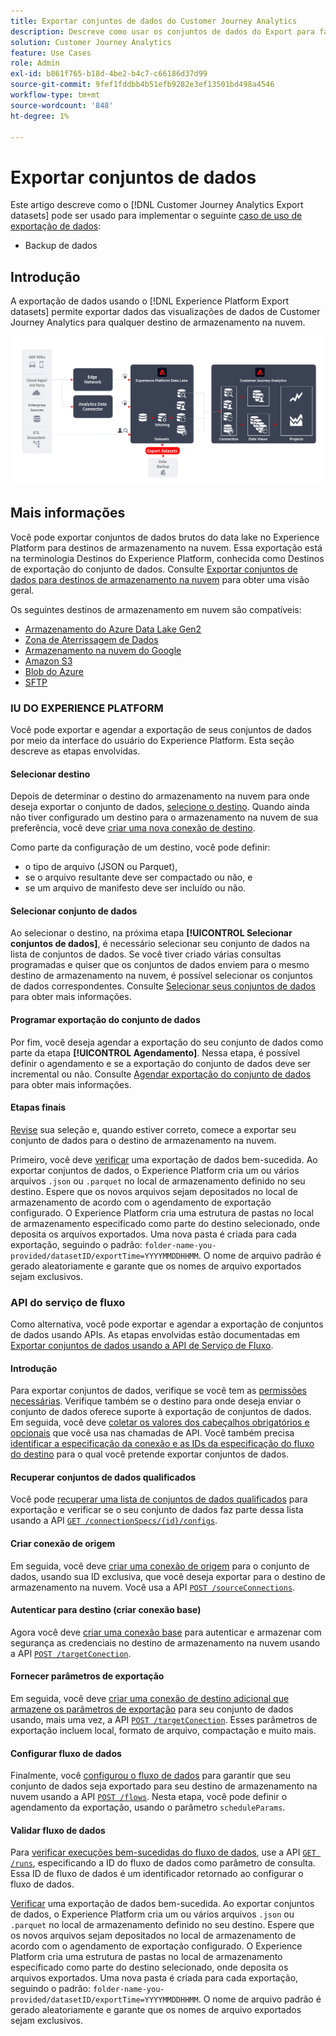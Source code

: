 ```yaml
---
title: Exportar conjuntos de dados do Customer Journey Analytics
description: Descreve como usar os conjuntos de dados do Export para fazer backup dos dados.
solution: Customer Journey Analytics
feature: Use Cases
role: Admin
exl-id: b861f765-b18d-4be2-b4c7-c66186d37d99
source-git-commit: 9fef1fddbb4b51efb9282e3ef13501bd498a4546
workflow-type: tm+mt
source-wordcount: '848'
ht-degree: 1%

---
```


# Exportar conjuntos de dados

Este artigo descreve como o [!DNL Customer Journey Analytics Export datasets] pode ser usado para implementar o seguinte [caso de uso de exportação de dados](overview.md):

- Backup de dados

## Introdução

A exportação de dados usando o [!DNL Experience Platform Export datasets] permite exportar dados das visualizações de dados de Customer Journey Analytics para qualquer destino de armazenamento na nuvem.

![Extensão de BI](../assets/export-datasets.svg)

## Mais informações

Você pode exportar conjuntos de dados brutos do data lake no Experience Platform para destinos de armazenamento na nuvem. Essa exportação está na terminologia Destinos do Experience Platform, conhecida como Destinos de exportação do conjunto de dados. Consulte [Exportar conjuntos de dados para destinos de armazenamento na nuvem](https://experienceleague.adobe.com/en/docs/experience-platform/destinations/ui/activate/export-datasets) para obter uma visão geral.

Os seguintes destinos de armazenamento em nuvem são compatíveis:

- [Armazenamento do Azure Data Lake Gen2](https://experienceleague.adobe.com/en/docs/experience-platform/destinations/catalog/cloud-storage/adls-gen2)
- [Zona de Aterrissagem de Dados](https://experienceleague.adobe.com/en/docs/experience-platform/destinations/catalog/cloud-storage/data-landing-zone)
- [Armazenamento na nuvem do Google](https://experienceleague.adobe.com/en/docs/experience-platform/destinations/catalog/cloud-storage/google-cloud-storage)
- [Amazon S3](https://experienceleague.adobe.com/en/docs/experience-platform/destinations/catalog/cloud-storage/amazon-s3#changelog)
- [Blob do Azure](https://experienceleague.adobe.com/en/docs/experience-platform/destinations/catalog/cloud-storage/azure-blob#changelog)
- [SFTP](https://experienceleague.adobe.com/en/docs/experience-platform/destinations/catalog/cloud-storage/sftp#changelog)


### IU DO EXPERIENCE PLATFORM

Você pode exportar e agendar a exportação de seus conjuntos de dados por meio da interface do usuário do Experience Platform. Esta seção descreve as etapas envolvidas.

#### Selecionar destino

Depois de determinar o destino do armazenamento na nuvem para onde deseja exportar o conjunto de dados, [selecione o destino](https://experienceleague.adobe.com/en/docs/experience-platform/destinations/ui/activate/export-datasets#select-destination). Quando ainda não tiver configurado um destino para o armazenamento na nuvem de sua preferência, você deve [criar uma nova conexão de destino](https://experienceleague.adobe.com/en/docs/experience-platform/destinations/ui/connect-destination).

Como parte da configuração de um destino, você pode definir:

- o tipo de arquivo (JSON ou Parquet),
- se o arquivo resultante deve ser compactado ou não, e
- se um arquivo de manifesto deve ser incluído ou não.


#### Selecionar conjunto de dados

Ao selecionar o destino, na próxima etapa **[!UICONTROL Selecionar conjuntos de dados]**, é necessário selecionar seu conjunto de dados na lista de conjuntos de dados. Se você tiver criado várias consultas programadas e quiser que os conjuntos de dados enviem para o mesmo destino de armazenamento na nuvem, é possível selecionar os conjuntos de dados correspondentes. Consulte [Selecionar seus conjuntos de dados](https://experienceleague.adobe.com/en/docs/experience-platform/destinations/ui/activate/export-datasets#select-datasets) para obter mais informações.

#### Programar exportação do conjunto de dados

Por fim, você deseja agendar a exportação do seu conjunto de dados como parte da etapa **[!UICONTROL Agendamento]**. Nessa etapa, é possível definir o agendamento e se a exportação do conjunto de dados deve ser incremental ou não. Consulte [Agendar exportação do conjunto de dados](https://experienceleague.adobe.com/en/docs/experience-platform/destinations/ui/activate/export-datasets#scheduling) para obter mais informações.


#### Etapas finais

[Revise](https://experienceleague.adobe.com/en/docs/experience-platform/destinations/ui/activate/export-datasets#review) sua seleção e, quando estiver correto, comece a exportar seu conjunto de dados para o destino de armazenamento na nuvem.

Primeiro, você deve [verificar](https://experienceleague.adobe.com/en/docs/experience-platform/destinations/ui/activate/export-datasets#verify) uma exportação de dados bem-sucedida. Ao exportar conjuntos de dados, o Experience Platform cria um ou vários arquivos `.json` ou `.parquet` no local de armazenamento definido no seu destino. Espere que os novos arquivos sejam depositados no local de armazenamento de acordo com o agendamento de exportação configurado. O Experience Platform cria uma estrutura de pastas no local de armazenamento especificado como parte do destino selecionado, onde deposita os arquivos exportados. Uma nova pasta é criada para cada exportação, seguindo o padrão: `folder-name-you-provided/datasetID/exportTime=YYYYMMDDHHMM`. O nome de arquivo padrão é gerado aleatoriamente e garante que os nomes de arquivo exportados sejam exclusivos.

### API do serviço de fluxo

Como alternativa, você pode exportar e agendar a exportação de conjuntos de dados usando APIs. As etapas envolvidas estão documentadas em [Exportar conjuntos de dados usando a API de Serviço de Fluxo](https://experienceleague.adobe.com/en/docs/experience-platform/destinations/api/export-datasets).

#### Introdução

Para exportar conjuntos de dados, verifique se você tem as [permissões necessárias](https://experienceleague.adobe.com/en/docs/experience-platform/destinations/api/export-datasets#permissions). Verifique também se o destino para onde deseja enviar o conjunto de dados oferece suporte à exportação de conjuntos de dados. Em seguida, você deve [coletar os valores dos cabeçalhos obrigatórios e opcionais](https://experienceleague.adobe.com/en/docs/experience-platform/destinations/api/export-datasets#gather-values-headers) que você usa nas chamadas de API. Você também precisa [identificar a especificação da conexão e as IDs da especificação do fluxo do destino](https://experienceleague.adobe.com/en/docs/experience-platform/destinations/api/export-datasets#gather-connection-spec-flow-spec) para o qual você pretende exportar conjuntos de dados.

#### Recuperar conjuntos de dados qualificados

Você pode [recuperar uma lista de conjuntos de dados qualificados](https://experienceleague.adobe.com/en/docs/experience-platform/destinations/api/export-datasets#retrieve-list-of-available-datasets) para exportação e verificar se o seu conjunto de dados faz parte dessa lista usando a API [`GET /connectionSpecs/{id}/configs`](https://developer.adobe.com/experience-platform-apis/references/destinations/#tag/Configurations/operation/getDatasets).


#### Criar conexão de origem

Em seguida, você deve [criar uma conexão de origem](https://experienceleague.adobe.com/en/docs/experience-platform/destinations/api/export-datasets#create-source-connection) para o conjunto de dados, usando sua ID exclusiva, que você deseja exportar para o destino de armazenamento na nuvem. Você usa a API [`POST /sourceConnections`](https://developer.adobe.com/experience-platform-apis/references/destinations/#tag/Source-connections/operation/postSourceConnection).

#### Autenticar para destino (criar conexão base)

Agora você deve [criar uma conexão base](https://experienceleague.adobe.com/en/docs/experience-platform/destinations/api/export-datasets#create-base-connection) para autenticar e armazenar com segurança as credenciais no destino de armazenamento na nuvem usando a API [`POST /targetConection`](https://developer.adobe.com/experience-platform-apis/references/destinations/#tag/Target-connections/operation/postTargetConnection).


#### Fornecer parâmetros de exportação

Em seguida, você deve [criar uma conexão de destino adicional que armazene os parâmetros de exportação](https://experienceleague.adobe.com/en/docs/experience-platform/destinations/api/export-datasets#create-target-connection) para seu conjunto de dados usando, mais uma vez, a API [`POST /targetConection`](https://developer.adobe.com/experience-platform-apis/references/destinations/#tag/Target-connections/operation/postTargetConnection). Esses parâmetros de exportação incluem local, formato de arquivo, compactação e muito mais.

#### Configurar fluxo de dados

Finalmente, você [configurou o fluxo de dados](https://experienceleague.adobe.com/en/docs/experience-platform/destinations/api/export-datasets#create-dataflow) para garantir que seu conjunto de dados seja exportado para seu destino de armazenamento na nuvem usando a API [`POST /flows`](https://developer.adobe.com/experience-platform-apis/references/destinations/#tag/Dataflows/operation/postFlow). Nesta etapa, você pode definir o agendamento da exportação, usando o parâmetro `scheduleParams`.

#### Validar fluxo de dados

Para [verificar execuções bem-sucedidas do fluxo de dados](https://experienceleague.adobe.com/en/docs/experience-platform/destinations/api/export-datasets#get-dataflow-runs), use a API [`GET /runs`](https://developer.adobe.com/experience-platform-apis/references/destinations/#tag/Dataflow-runs/operation/getFlowRuns), especificando a ID do fluxo de dados como parâmetro de consulta. Essa ID de fluxo de dados é um identificador retornado ao configurar o fluxo de dados.

[Verificar](https://experienceleague.adobe.com/en/docs/experience-platform/destinations/ui/activate/export-datasets#verify) uma exportação de dados bem-sucedida. Ao exportar conjuntos de dados, o Experience Platform cria um ou vários arquivos `.json` ou `.parquet` no local de armazenamento definido no seu destino. Espere que os novos arquivos sejam depositados no local de armazenamento de acordo com o agendamento de exportação configurado. O Experience Platform cria uma estrutura de pastas no local de armazenamento especificado como parte do destino selecionado, onde deposita os arquivos exportados. Uma nova pasta é criada para cada exportação, seguindo o padrão: `folder-name-you-provided/datasetID/exportTime=YYYYMMDDHHMM`. O nome de arquivo padrão é gerado aleatoriamente e garante que os nomes de arquivo exportados sejam exclusivos.
